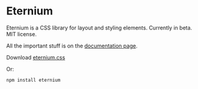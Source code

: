 # Eternium

Eternium is a CSS library for layout and styling elements.  Currently in beta.  MIT license.

All the important stuff is on the [documentation page](https://vorticode.github.io/eternium/).

Download [eternium.css](https://vorticode.github.io/eternium/eternium.css)

Or:

`npm install eternium`